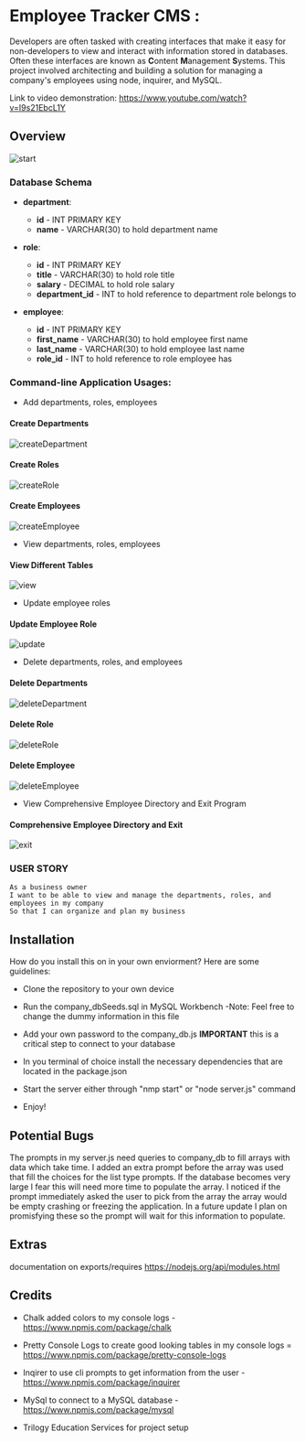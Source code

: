 # Employee Tracker CMS : 

Developers are often tasked with creating interfaces that make it easy for non-developers to view and interact with information stored in databases. Often these interfaces are known as **C**ontent **M**anagement **S**ystems. This project involved architecting and building a solution for managing a company's employees using node, inquirer, and MySQL.

Link to video demonstration: https://www.youtube.com/watch?v=I9s21EbcL1Y

## Overview
![start](https://user-images.githubusercontent.com/57735283/99856516-fe0a0100-2b3d-11eb-972f-6d1142250f47.gif)


### Database Schema
* **department**:

  * **id** - INT PRIMARY KEY
  * **name** - VARCHAR(30) to hold department name

* **role**:

  * **id** - INT PRIMARY KEY
  * **title** -  VARCHAR(30) to hold role title
  * **salary** -  DECIMAL to hold role salary
  * **department_id** -  INT to hold reference to department role belongs to

* **employee**:

  * **id** - INT PRIMARY KEY
  * **first_name** - VARCHAR(30) to hold employee first name
  * **last_name** - VARCHAR(30) to hold employee last name
  * **role_id** - INT to hold reference to role employee has
  
### Command-line Application Usages:

  * Add departments, roles, employees
#### Create Departments
![createDepartment](https://user-images.githubusercontent.com/57735283/99856535-06fad280-2b3e-11eb-97b6-4e90718c9b04.gif)

#### Create Roles
![createRole](https://user-images.githubusercontent.com/57735283/99856538-082bff80-2b3e-11eb-98f0-cdf88d2999fe.gif)

#### Create Employees
![createEmployee](https://user-images.githubusercontent.com/57735283/99856536-07936900-2b3e-11eb-98aa-b21b6f0674a6.gif)

  * View departments, roles, employees
#### View Different Tables
  ![view](https://user-images.githubusercontent.com/57735283/99856543-08c49600-2b3e-11eb-811d-2fffe892a0f0.gif)

  * Update employee roles
#### Update Employee Role  
![update](https://user-images.githubusercontent.com/57735283/99857202-8dfc7a80-2b3f-11eb-9ffe-6bb8a26e3072.gif)

  * Delete departments, roles, and employees
#### Delete Departments
![deleteDepartment](https://user-images.githubusercontent.com/57735283/99856540-082bff80-2b3e-11eb-9ec2-9cdd95ecd5e3.gif)

#### Delete Role
![deleteRole](https://user-images.githubusercontent.com/57735283/99856542-082bff80-2b3e-11eb-8d45-3cfbde9ad1e5.gif)

#### Delete Employee
![deleteEmployee](https://user-images.githubusercontent.com/57735283/99856541-082bff80-2b3e-11eb-9a1f-741b8d615e3f.gif)

  * View Comprehensive Employee Directory and Exit Program
#### Comprehensive Employee Directory and Exit
![exit](https://user-images.githubusercontent.com/57735283/99856519-006c5b00-2b3e-11eb-998b-7cbc5f9dec60.gif)

### USER STORY

```
As a business owner
I want to be able to view and manage the departments, roles, and employees in my company
So that I can organize and plan my business
```
## Installation
How do you install this on in your own enviorment? Here are some guidelines:

* Clone the repository to your own device

* Run the company_dbSeeds.sql in MySQL Workbench
  -Note: Feel free to change the dummy information in this file
  
* Add your own password to the company_db.js 
  **IMPORTANT** this is a critical step to connect to your database
  
* In you terminal of choice install the necessary dependencies that are located in the package.json

* Start the server either through "nmp start" or "node server.js" command

* Enjoy!


## Potential  Bugs

The prompts in my server.js need queries to company_db to fill arrays with data which take time. I added an extra prompt before the array was used that fill the choices for the list type prompts. If the database becomes very large I fear this will need more time to populate the array. I noticed if the prompt immediately asked the user to pick from the array the array would be empty crashing or freezing the application. In a future update I plan on promisfying these so the prompt will wait for this information to populate.

## Extras 

documentation on exports/requires https://nodejs.org/api/modules.html

## Credits

* Chalk added colors to my console logs - https://www.npmjs.com/package/chalk

* Pretty Console Logs to create good looking tables in my console logs = https://www.npmjs.com/package/pretty-console-logs

* Inqirer to use cli prompts to get information from the user - https://www.npmjs.com/package/inquirer

* MySql to connect to a MySQL database - https://www.npmjs.com/package/mysql

* Trilogy Education Services for project setup
